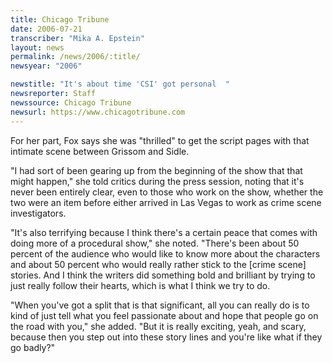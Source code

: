 ```yaml
---
title: Chicago Tribune
date: 2006-07-21
transcriber: "Mika A. Epstein"
layout: news
permalink: /news/2006/:title/
newsyear: "2006"

newstitle: "It's about time 'CSI' got personal  "
newsreporter: Staff
newssource: Chicago Tribune
newsurl: https://www.chicagotribune.com
---
```


For her part, Fox says she was "thrilled" to get the script pages with that intimate scene between Grissom and Sidle.

"I had sort of been gearing up from the beginning of the show that that might happen," she told critics during the press session, noting that it's never been entirely clear, even to those who work on the show, whether the two were an item before either arrived in Las Vegas to work as crime scene investigators.

"It's also terrifying because I think there's a certain peace that comes with doing more of a procedural show," she noted. "There's been about 50 percent of the audience who would like to know more about the characters and about 50 percent who would really rather stick to the [crime scene] stories. And I think the writers did something bold and brilliant by trying to just really follow their hearts, which is what I think we try to do.

"When you've got a split that is that significant, all you can really do is to kind of just tell what you feel passionate about and hope that people go on the road with you," she added. "But it is really exciting, yeah, and scary, because then you step out into these story lines and you're like what if they go badly?"
